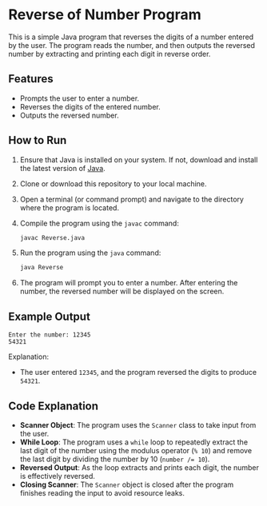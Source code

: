 # Reverse of Number Program

This is a simple Java program that reverses the digits of a number entered by the user. The program reads the number, and then outputs the reversed number by extracting and printing each digit in reverse order.

## Features

- Prompts the user to enter a number.
- Reverses the digits of the entered number.
- Outputs the reversed number.

## How to Run

1. Ensure that Java is installed on your system. If not, download and install the latest version of [Java](https://www.oracle.com/java/technologies/javase-jdk11-downloads.html).

2. Clone or download this repository to your local machine.

3. Open a terminal (or command prompt) and navigate to the directory where the program is located.

4. Compile the program using the `javac` command:

   ```bash
   javac Reverse.java
   ```

5. Run the program using the `java` command:

   ```bash
   java Reverse
   ```

6. The program will prompt you to enter a number. After entering the number, the reversed number will be displayed on the screen.

## Example Output

```
Enter the number: 12345
54321
```

Explanation:

- The user entered `12345`, and the program reversed the digits to produce `54321`.

## Code Explanation

- **Scanner Object**: The program uses the `Scanner` class to take input from the user.
- **While Loop**: The program uses a `while` loop to repeatedly extract the last digit of the number using the modulus operator (`% 10`) and remove the last digit by dividing the number by 10 (`number /= 10`).
- **Reversed Output**: As the loop extracts and prints each digit, the number is effectively reversed.
- **Closing Scanner**: The `Scanner` object is closed after the program finishes reading the input to avoid resource leaks.
